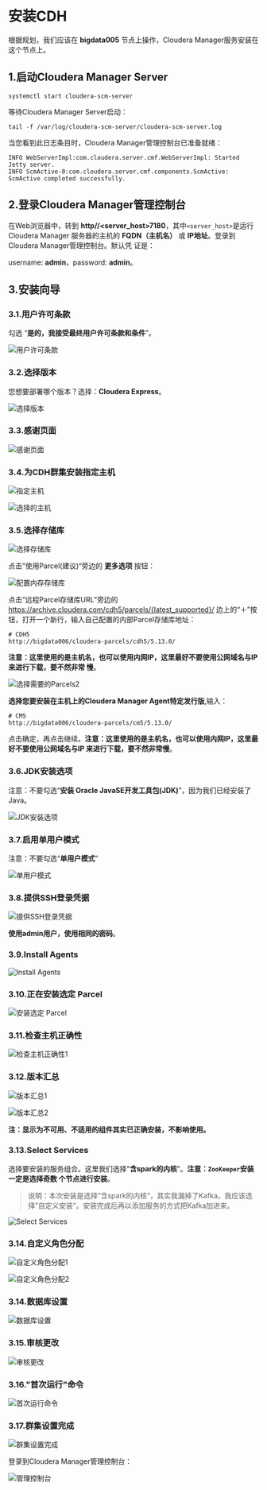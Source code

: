安装CDH
================================================================================
根据规划，我们应该在 **bigdata005** 节点上操作，Cloudera Manager服务安装在这个节点上。

## 1.启动Cloudera Manager Server
```shell
systemctl start cloudera-scm-server
```
等待Cloudera Manager Server启动：
```shell
tail -f /var/log/cloudera-scm-server/cloudera-scm-server.log
```
当您看到此日志条目时，Cloudera Manager管理控制台已准备就绪：
```
INFO WebServerImpl:com.cloudera.server.cmf.WebServerImpl: Started Jetty server.
INFO ScmActive-0:com.cloudera.server.cmf.components.ScmActive: ScmActive completed successfully.
```

## 2.登录Cloudera Manager管理控制台
在Web浏览器中，转到 **http//<server_host>7180**，其中`<server_host>`是运行Cloudera Manager
服务器的主机的 **FQDN（主机名）** 或 **IP地址**。登录到Cloudera Manager管理控制台。默认凭
证是：

username: **admin**，password: **admin**。

## 3.安装向导

### 3.1.用户许可条款
勾选 “**是的，我接受最终用户许可条款和条件**”。

![用户许可条款](img/1.png)

### 3.2.选择版本
您想要部署哪个版本？选择：**Cloudera Express**。

![选择版本](img/2.png)

### 3.3.感谢页面

![感谢页面](img/3.png)

### 3.4.为CDH群集安装指定主机

![指定主机](img/4.png)

![选择的主机](img/5.png)

### 3.5.选择存储库

![选择存储库](img/6.png)

点击”使用Parcel(建议)“旁边的 **更多选项** 按钮：

![配置内存存储库](img/7.png)

点击“远程Parcel存储库URL”旁边的 https://archive.cloudera.com/cdh5/parcels/{latest_supported}/
边上的“＋”按钮，打开一个新行，输入自己配置的内部Parcel存储库地址：
```shell
# CDH5
http://bigdata006/cloudera-parcels/cdh5/5.13.0/
```
**注意：这里使用的是主机名，也可以使用内网IP，这里最好不要使用公网域名与IP来进行下载，要不然非常
慢**。

![选择需要的Parcels2](img/27.png)

**选择您要安装在主机上的Cloudera Manager Agent特定发行版**,输入：
```shell
# CM5
http://bigdata006/cloudera-parcels/cm5/5.13.0/ 
```

点击确定，再点击继续。**注意：这里使用的是主机名，也可以使用内网IP，这里最好不要使用公网域名与IP
来进行下载，要不然非常慢**。

### 3.6.JDK安装选项
注意：不要勾选“**安装 Oracle JavaSE开发工具包(JDK)**”，因为我们已经安装了Java。

![JDK安装选项](img/8.png)

### 3.7.启用单用户模式
注意：不要勾选“**单用户模式**”

![单用户模式](img/9.png)

### 3.8.提供SSH登录凭据

![提供SSH登录凭据](img/10.png)

**使用admin用户，使用相同的密码**。

### 3.9.Install Agents

![Install Agents](img/11.png)

### 3.10.正在安装选定 Parcel

![安装选定 Parcel](img/12.png)

### 3.11.检查主机正确性

![检查主机正确性1](img/13.png)

### 3.12.版本汇总

![版本汇总1](img/14-1.png)

![版本汇总2](img/14-2.png)

**注：显示为不可用、不适用的组件其实已正确安装，不影响使用。**

### 3.13.Select Services
选择要安装的服务组合。这里我们选择"**含spark的内核**"。**注意：`ZooKeeper`安装一定是选择奇数
个节点进行安装**。
> 说明：本次安装是选择”含spark的内核“，其实我漏掉了Kafka，我应该选择”自定义安装“。安装完成后再以添加服务的方式把Kafka加进来。

![Select Services](img/15.png)

### 3.14.自定义角色分配

![自定义角色分配1](img/16.png)

![自定义角色分配2](img/17.png)

### 3.14.数据库设置

![数据库设置](img/18.png)

### 3.15.审核更改

![审核更改](img/19.png)

### 3.16."首次运行"命令

![首次运行命令](img/20.png)

### 3.17.群集设置完成

![群集设置完成](img/21.png)

登录到Cloudera Manager管理控制台：

![管理控制台](img/22.png)
